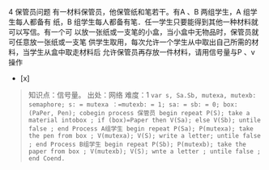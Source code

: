 4
保管员问题
有一材料保管员，他保管纸和笔若干。有A 、B 两组学生，A 组学生每人都备有 纸，B 组学生每人都备有笔．任一学生只要能得到其他一种材料就可以写信。有一个可
以放一张纸或一支笔的小盒，当小盒中无物品时，保管员就可任意放一张纸或一支笔 供学生取用，每次允许一个学生从中取出自己所需的材料，当学生从盒中取走材料后
允许保管员再存放一件材料，请用信号量与P 、v 操作
- [x]  

> 知识点：信号量。
> 出处：网络
> 难度：1
>     ```
>     var
>     s, Sa.Sb, mutexa, mutexb: semaphore;
>     s: = mutexa ：=mutexb: = 1;
>     sa: = sb: = 0;
>     box: (PaPer, Pen);
>     cobegin
>     	process 保管员
>     		begin
>     			repeat
>     			P(S);
>     			take a material intobox ;
>     			if (box)=Paper then V(Sa);
>     			else V(Sb);
>     			untile false ;
>     		end
>     Process A组学生
>     	begin
>     		repeat
>     		P(Sa);
>     		P(mutexa);
>     		take the pen from box ;
>     		V(mutexa);
>     		V(S);
>     		write a letter;
>     		untile false ;
>     	end
>     Process B组学生
>     	begin
>     		repeat
>     		P(Sb);
>     		P(mutexb);
>     		take the paper from box ;
>     		V(mutexb);
>     		V(S);
>     		wnte a letter ;
>     		untile false ;
>     	end
>     Coend.
>     ```
>     
